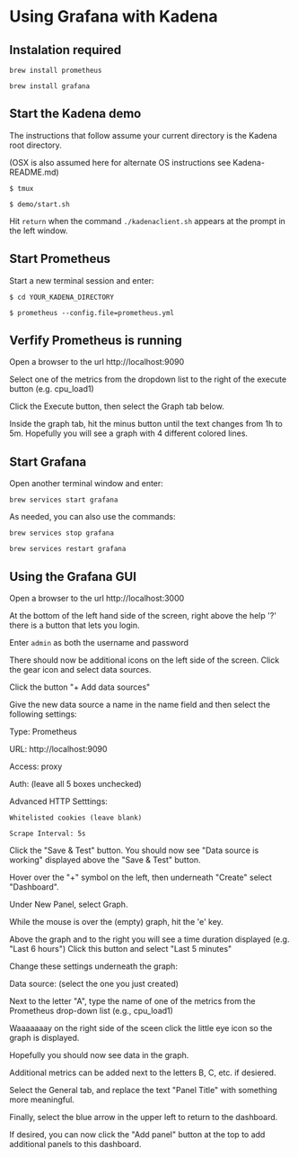 # Using Grafana with Kadena

## Instalation required
`brew install prometheus`

`brew install grafana`

## Start the Kadena demo
The instructions that follow assume your current directory is the Kadena root directory.


(OSX is also assumed here for alternate OS instructions see Kadena-README.md)

`$ tmux`

`$ demo/start.sh`

Hit `return` when the command `./kadenaclient.sh` appears at the prompt in the left window.

## Start Prometheus
Start a new terminal session and enter:

`$ cd YOUR_KADENA_DIRECTORY` 

`$ prometheus --config.file=prometheus.yml`

## Verfify Prometheus is running
Open a browser to the url http://localhost:9090

Select one of the metrics from the dropdown list to the right of the execute button (e.g. cpu_load1)

Click the Execute button, then select the Graph tab below.

Inside the graph tab, hit the minus button until the text changes from 1h to 5m. Hopefully you will see a graph with 4 different colored lines.

## Start Grafana
Open another terminal window and enter:

`brew services start grafana`

As needed, you can also use the commands:

`brew services stop grafana`

`brew services restart grafana`

## Using the Grafana GUI
Open a browser to the url http://localhost:3000

At the bottom of the left hand side of the screen, right above the help '?' there is a button that lets you login.

Enter `admin` as both the username and password

There should now be additional icons on the left side of the screen.  Click the gear icon and select data sources.

Click the button "+ Add data sources"

Give the new data source a name in the name field and then select the following settings:

Type: Prometheus

URL: http://localhost:9090

Access: proxy

Auth: (leave all 5 boxes unchecked)

Advanced HTTP Setttings:  

    Whitelisted cookies (leave blank) 

    Scrape Interval: 5s

  Click the "Save & Test" button.  You should now see "Data source is working" displayed above the "Save & Test" button.

Hover over the "+" symbol on the left, then underneath "Create" select "Dashboard".

Under New Panel, select Graph.

While the mouse is over the (empty) graph, hit the 'e' key.

Above the graph and to the right you will see a time duration displayed (e.g. "Last 6 hours")
Click this button and select "Last 5 minutes"

Change these settings underneath the graph:

Data source: (select the one you just created)

Next to the letter "A", type the name of one of the metrics from the Prometheus drop-down list (e.g., cpu_load1)

Waaaaaaay on the right side of the sceen click the little eye icon so the graph is displayed.

Hopefully you should now see data in the graph.

Additional metrics can be added next to the letters B, C, etc. if desiered.

Select the General tab, and replace the text "Panel Title" with something more meaningful.

Finally, select the blue arrow in the upper left to return to the dashboard.

If desired, you can now click the "Add panel" button at the top to add additional panels to this dashboard.


















